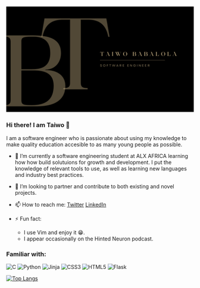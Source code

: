 ![Header](./Software-Engineer-2.png)


### Hi there! I am Taiwo 👋

I am a software engineer who is passionate about using my knowledge
to make quality education accesible to as many young people as possible.

- 🌱 I’m currently a software engineering student at ALX AFRICA learning how how build solutuions for growth and development. I put the knowledge of relevant tools to use, as well as learning new languages and industry best practices.
- 👯 I’m looking to partner and contribute to both existing and novel projects.
- 📫 How to reach me: [Twitter](https://twitter.com/realtaiwo_peter) [LinkedIn](www.linkedin.com/in/taiwo-babalola-peter)

- ⚡ Fun fact: 
	- I use Vim and enjoy it 😁. 
	- I appear occasionally on the Hinted Neuron podcast.

### Familiar with:
![C](https://img.shields.io/badge/c-%2300599C.svg?style=for-the-badge&logo=c&logoColor=white) ![Python](https://img.shields.io/badge/python-3670A0?style=for-the-badge&logo=python&logoColor=ffdd54) ![Jinja](https://img.shields.io/badge/jinja-white.svg?style=for-the-badge&logo=jinja&logoColor=black) ![CSS3](https://img.shields.io/badge/css3-%231572B6.svg?style=for-the-badge&logo=css3&logoColor=white) ![HTML5](https://img.shields.io/badge/html5-%23E34F26.svg?style=for-the-badge&logo=html5&logoColor=white) ![Flask](https://img.shields.io/badge/flask-%23000.svg?style=for-the-badge&logo=flask&logoColor=white)  


[![Top Langs](https://github-readme-stats.vercel.app/api/top-langs/?username=Taiwopeter-babs)](https://github.com/anuraghazra/github-readme-stats)

<!--
**Taiwopeter-babs/Taiwopeter-babs** is a ✨ _special_ ✨ repository because its `README.md` (this file) appears on your GitHub profile.

Here are some ideas to get you started:

- 🔭 I’m currently working on ...
- 🌱 I’m currently learning ...
- 👯 I’m looking to collaborate on ...
- 🤔 I’m looking for help with ...
- 💬 Ask me about ...
- 📫 How to reach me: ...
- 😄 Pronouns: ...
- ⚡ Fun fact: ...
-->
